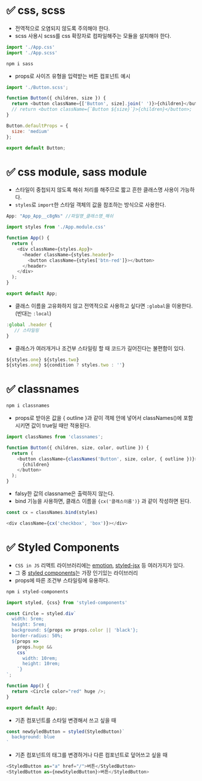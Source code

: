 # ✅ css, scss
* 전역적으로 오염되지 않도록 주의해야 한다.
* scss 사용시 scss를 css 확장자로 컴파일해주는 모듈을 설치해야 한다.
```js
import './App.css'
import './App.scss'
```
```bash
npm i sass
```
* props로 사이즈 유형을 입력받는 버튼 컴포넌트 예시
```js
import './Button.scss';

function Button({ children, size }) {
  return <button className={['Button', size].join(' ')}>{children}</button>;
  // return <button className={`Button ${size}`}>{children}</button>;
}

Button.defaultProps = {
  size: 'medium'
};

export default Button;
```
# ✅ css module, sass module
* 스타일이 중첩되지 않도록 해쉬 처리를 해주므로 짧고 흔한 클래스명 사용이 가능하다.
* `styles`로 `import`한 스타일 객체의 값을 참조하는 방식으로 사용한다. 
```js
App: "App_App__c8gNs" //파일명_클래스명_해쉬
```
```js
import styles from './App.module.css'

function App() {
  return (
    <div className={styles.App}>
      <header className={styles.header}>
        <button className={styles['btn-red']}></button>
      </header>
    </div>
  );
}

export default App;
```
* 클래스 이름을 고유화하지 않고 전역적으로 사용하고 싶다면 `:global`을 이용한다. (반대는 `:local`)
```js
:global .header {
   // 스타일링
}
```
* 클래스가 여러개거나 조건부 스타일링 할 때 코드가 길어진다는 불편함이 있다.
```js
${styles.one} ${styles.two}
${styles.one} ${condition ? styles.two : ''}
```
# ✅ classnames
```bash
npm i classnames
```
* props로 받아온 값을 { outline }과 같이 객체 안에 넣어서 classNames()에 포함시키면 값이 true일 때만 적용된다. 
```js
import classNames from 'classnames';

function Button({ children, size, color, outline }) {
  return (
    <button className={classNames('Button', size, color, { outline })}>
      {children}
    </button>
  );
}
```
* falsy한 값의 classname은 출력하지 않는다.
* bind 기능을 사용하면, 클래스 이름을 `{cx('클래스이름')}` 과 같이 작성하면 된다. 
```js
const cx = classNames.bind(styles)
```
```js
<div className={cx('checkbox', 'box')}></div>
```
# ✅ Styled Components 
* `CSS in JS` 리액트 라이브러리에는 [emotion](https://github.com/emotion-js/emotion), [styled-jsx](https://github.com/vercel/styled-jsx) 등 여러가지가 있다. 
* 그 중 [styled components](https://styled-components.com/)는 가장 인기있는 라이브러리
* props에 따른 조건부 스타일링에 유용하다.
```js
npm i styled-components
```
```js
import styled, {css} from 'styled-components'

const Circle = styled.div`
  width: 5rem;
  height: 5rem;
  background: ${props => props.color || 'black'};
  border-radius: 50%;
  ${props =>
    props.huge &&
    css`
      width: 10rem;
      height: 10rem;
    `}
`;

function App() {
  return <Circle color="red" huge />;
}

export default App;
```
* 기존 컴포넌트를 스타일 변경해서 쓰고 싶을 때
```js
const newSyledButton = styled(StyledButton)`
  background: blue
`
```
* 기존 컴포넌트의 태그를 변경하거나 다른 컴포넌트로 덮어쓰고 싶을 때
```js
<StyledButton as="a" href="/">버튼</StyledButton>
<StyledButton as={newStyledButton}>버튼</StyledButton>
```
